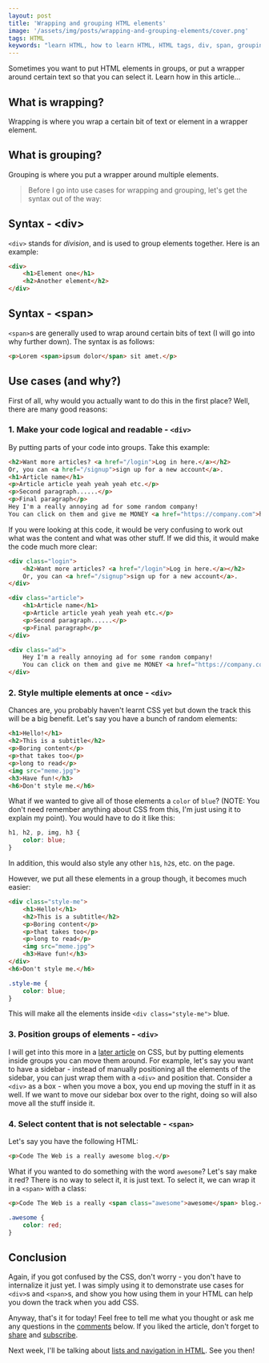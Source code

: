 ```yaml
---
layout: post
title: 'Wrapping and grouping HTML elements'
image: '/assets/img/posts/wrapping-and-grouping-elements/cover.png'
tags: HTML
keywords: "learn HTML, how to learn HTML, HTML tags, div, span, grouping, groups, wrapping, Wrapping and grouping HTML elements, Wrapping HTML elements, Grouping HTML elements"
---
```

Sometimes you want to put HTML elements in groups, or put a wrapper around certain text so that you can select it. Learn how in this article...

## What is wrapping?
Wrapping is where you wrap a certain bit of text or element in a wrapper element.

## What is grouping?
Grouping is where you put a wrapper around multiple elements.

> Before I go into use cases for wrapping and grouping, let's get the syntax out of the way:

## Syntax - \<div>
`<div>` stands for *division*, and is used to group elements together. Here is an example:
```HTML
<div>
    <h1>Element one</h1>
    <h2>Another element</h2>
</div>
```
## Syntax - \<span>
`<span>`s are generally used to wrap around certain bits of text (I will go into why further down). The syntax is as follows:
```HTML
<p>Lorem <span>ipsum dolor</span> sit amet.</p>
```

## Use cases (and why?)
First of all, why would you actually want to do this in the first place? Well, there are many good reasons:

### 1. Make your code logical and readable - `<div>`
By putting parts of your code into groups. Take this example:
```HTML
<h2>Want more articles? <a href="/login">Log in here.</a></h2>
Or, you can <a href="/signup">sign up for a new account</a>.
<h1>Article name</h1>
<p>Article article yeah yeah yeah etc.</p>
<p>Second paragraph......</p>
<p>Final paragraph</p>
Hey I'm a really annoying ad for some random company!
You can click on them and give me MONEY <a href="https://company.com">here</a>.
```
If you were looking at this code, it would be very confusing to work out what was the content and what was other stuff. If we did this, it would make the code much more clear:
```HTML
<div class="login">
    <h2>Want more articles? <a href="/login">Log in here.</a></h2>
    Or, you can <a href="/signup">sign up for a new account</a>.
</div>

<div class="article">
    <h1>Article name</h1>
    <p>Article article yeah yeah yeah etc.</p>
    <p>Second paragraph......</p>
    <p>Final paragraph</p>
</div>

<div class="ad">
    Hey I'm a really annoying ad for some random company!
    You can click on them and give me MONEY <a href="https://company.com">here</a>.
</div>
```

### 2. Style multiple elements at once - `<div>`
Chances are, you probably haven't learnt CSS yet but down the track this will be a big benefit.
Let's say you have a bunch of random elements:
```HTML
<h1>Hello!</h1>
<h2>This is a subtitle</h2>
<p>Boring content</p>
<p>that takes too</p>
<p>long to read</p>
<img src="meme.jpg">
<h3>Have fun!</h3>
<h6>Don't style me.</h6>
```
What if we wanted to give all of those elements a `color` of `blue`? (NOTE: You don't need remember anything about CSS from this, I'm just using it to explain my point). You would have to do it like this:
```CSS
h1, h2, p, img, h3 {
    color: blue;
}
```
In addition, this would also style any other `h1`s, `h2`s, etc. on the page.

However, we put all these elements in a group though, it becomes much easier:
```HTML
<div class="style-me">
    <h1>Hello!</h1>
    <h2>This is a subtitle</h2>
    <p>Boring content</p>
    <p>that takes too</p>
    <p>long to read</p>
    <img src="meme.jpg">
    <h3>Have fun!</h3>
</div>
<h6>Don't style me.</h6>
```
```CSS
.style-me {
    color: blue;
}
```
This will make all the elements inside `<div class="style-me">` blue.
### 3. Position groups of elements - `<div>`
I will get into this more in a [later article][positioning] on CSS, but by putting elements inside groups you can move them around.
For example, let's say you want to have a sidebar - instead of manually positioning all the elements of the sidebar, you can just wrap them with a `<div>` and position that. Consider a `<div>` as a box - when you move a box, you end up moving the stuff in it as well. If we want to move our sidebar box over to the right, doing so will also move all the stuff inside it.
### 4. Select content that is not selectable - `<span>`
Let's say you have the following HTML:
```HTML
<p>Code The Web is a really awesome blog.</p>
```
What if you wanted to do something with the word `awesome`? Let's say make it red? There is no way to select it, it is just text. To select it, we can wrap it in a `<span>` with a class:
```HTML
<p>Code The Web is a really <span class="awesome">awesome</span> blog.</p>
```
```CSS
.awesome {
    color: red;
}
```

## Conclusion
Again, if you got confused by the CSS, don't worry - you don't have to internalize it just yet. I was simply using it to demonstrate use cases for `<div>`s and `<span>`s, and show you how using them in your HTML can help you down the track when you add CSS.

Anyway, that's it for today! Feel free to tell me what you thought or ask me any questions in the [comments] below. If you liked the article, don't forget to [share] and [subscribe][newsletter].

Next week, I'll be talking about [lists and navigation in HTML][lists-and-nav]. See you then!

[lists-and-nav]: /2017/10/29/lists-and-navigation/
[positioning]: /2017/11/17/css-sizing-and-positioning/
[share]: {{site.share}}
[comments]: {{site.comments}}
[newsletter]: {{site.newsletter}}